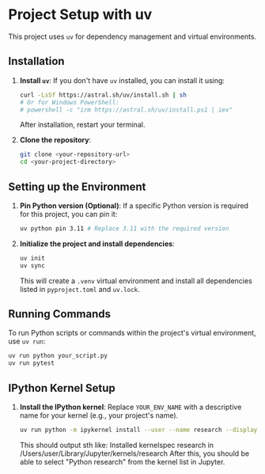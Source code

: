# Project Setup with uv

This project uses `uv` for dependency management and virtual environments.

## Installation

1.  **Install `uv`**: If you don't have `uv` installed, you can install it using:

    ```bash
    curl -LsSf https://astral.sh/uv/install.sh | sh
    # Or for Windows PowerShell:
    # powershell -c "irm https://astral.sh/uv/install.ps1 | iex"
    ```

    After installation, restart your terminal.

2.  **Clone the repository**:
    ```bash
    git clone <your-repository-url>
    cd <your-project-directory>
    ```

## Setting up the Environment

1.  **Pin Python version (Optional)**: If a specific Python version is required for this project, you can pin it:

    ```bash
    uv python pin 3.11 # Replace 3.11 with the required version
    ```

2.  **Initialize the project and install dependencies**:
    ```bash
    uv init
    uv sync
    ```
    This will create a `.venv` virtual environment and install all dependencies listed in `pyproject.toml` and `uv.lock`.

## Running Commands

To run Python scripts or commands within the project's virtual environment, use `uv run`:

```bash
uv run python your_script.py
uv run pytest
```

## IPython Kernel Setup

1.  **Install the IPython kernel**: Replace `YOUR_ENV_NAME` with a descriptive name for your kernel (e.g., your project's name).
    ```bash
    uv run python -m ipykernel install --user --name research --display-name "Python research"
    ```
    This should output sth like: Installed kernelspec research in /Users/user/Library/Jupyter/kernels/research
    After this, you should be able to select "Python research" from the kernel list in Jupyter.
